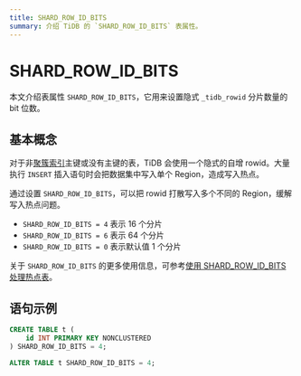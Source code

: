 ```yaml
---
title: SHARD_ROW_ID_BITS
summary: 介绍 TiDB 的 `SHARD_ROW_ID_BITS` 表属性。
---
```


# SHARD_ROW_ID_BITS

本文介绍表属性 `SHARD_ROW_ID_BITS`，它用来设置隐式 `_tidb_rowid` 分片数量的 bit 位数。

## 基本概念

对于非[聚簇索引](/clustered-indexes.md)主键或没有主键的表，TiDB 会使用一个隐式的自增 rowid。大量执行 `INSERT` 插入语句时会把数据集中写入单个 Region，造成写入热点。

通过设置 `SHARD_ROW_ID_BITS`，可以把 rowid 打散写入多个不同的 Region，缓解写入热点问题。

- `SHARD_ROW_ID_BITS = 4` 表示 16 个分片
- `SHARD_ROW_ID_BITS = 6` 表示 64 个分片
- `SHARD_ROW_ID_BITS = 0` 表示默认值 1 个分片

关于 `SHARD_ROW_ID_BITS` 的更多使用信息，可参考[使用 SHARD_ROW_ID_BITS 处理热点表](/troubleshoot-hot-spot-issues.md#使用-shard_row_id_bits-处理热点表)。

## 语句示例

```sql
CREATE TABLE t (
    id INT PRIMARY KEY NONCLUSTERED
) SHARD_ROW_ID_BITS = 4;
```

```sql
ALTER TABLE t SHARD_ROW_ID_BITS = 4;
```
